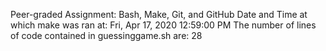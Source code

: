 Peer-graded Assignment: Bash, Make, Git, and GitHub
Date and Time at which make was ran at:
Fri, Apr 17, 2020 12:59:00 PM
The number of lines of code contained in guessinggame.sh are:
28
